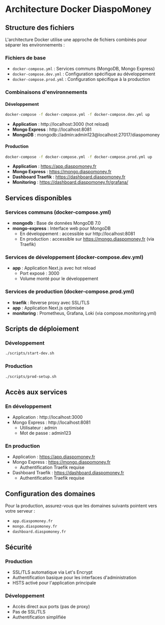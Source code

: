 # Architecture Docker DiaspoMoney

## Structure des fichiers

L'architecture Docker utilise une approche de fichiers combinés pour séparer les environnements :

### Fichiers de base

- `docker-compose.yml` : Services communs (MongoDB, Mongo Express)
- `docker-compose.dev.yml` : Configuration spécifique au développement
- `docker-compose.prod.yml` : Configuration spécifique à la production

### Combinaisons d'environnements

#### Développement

```bash
docker-compose -f docker-compose.yml -f docker-compose.dev.yml up
```

- **Application** : http://localhost:3000 (hot reload)
- **Mongo Express** : http://localhost:8081
- **MongoDB** : mongodb://admin:admin123@localhost:27017/diaspomoney

#### Production

```bash
docker-compose -f docker-compose.yml -f docker-compose.prod.yml up
```

- **Application** : https://app.diaspomoney.fr
- **Mongo Express** : https://mongo.diaspomoney.fr
- **Dashboard Traefik** : https://dashboard.diaspomoney.fr
- **Monitoring** : https://dashboard.diaspomoney.fr/grafana/

## Services disponibles

### Services communs (docker-compose.yml)

- **mongodb** : Base de données MongoDB 7.0
- **mongo-express** : Interface web pour MongoDB
  - En développement : accessible sur http://localhost:8081
  - En production : accessible sur https://mongo.diaspomoney.fr (via Traefik)

### Services de développement (docker-compose.dev.yml)

- **app** : Application Next.js avec hot reload
  - Port exposé : 3000
  - Volume monté pour le développement

### Services de production (docker-compose.prod.yml)

- **traefik** : Reverse proxy avec SSL/TLS
- **app** : Application Next.js optimisée
- **monitoring** : Prometheus, Grafana, Loki (via compose.monitoring.yml)

## Scripts de déploiement

### Développement

```bash
./scripts/start-dev.sh
```

### Production

```bash
./scripts/prod-setup.sh
```

## Accès aux services

### En développement

- Application : http://localhost:3000
- Mongo Express : http://localhost:8081
  - Utilisateur : admin
  - Mot de passe : admin123

### En production

- Application : https://app.diaspomoney.fr
- Mongo Express : https://mongo.diaspomoney.fr
  - Authentification Traefik requise
- Dashboard Traefik : https://dashboard.diaspomoney.fr
  - Authentification Traefik requise

## Configuration des domaines

Pour la production, assurez-vous que les domaines suivants pointent vers votre serveur :

- `app.diaspomoney.fr`
- `mongo.diaspomoney.fr`
- `dashboard.diaspomoney.fr`

## Sécurité

### Production

- SSL/TLS automatique via Let's Encrypt
- Authentification basique pour les interfaces d'administration
- HSTS activé pour l'application principale

### Développement

- Accès direct aux ports (pas de proxy)
- Pas de SSL/TLS
- Authentification simplifiée
